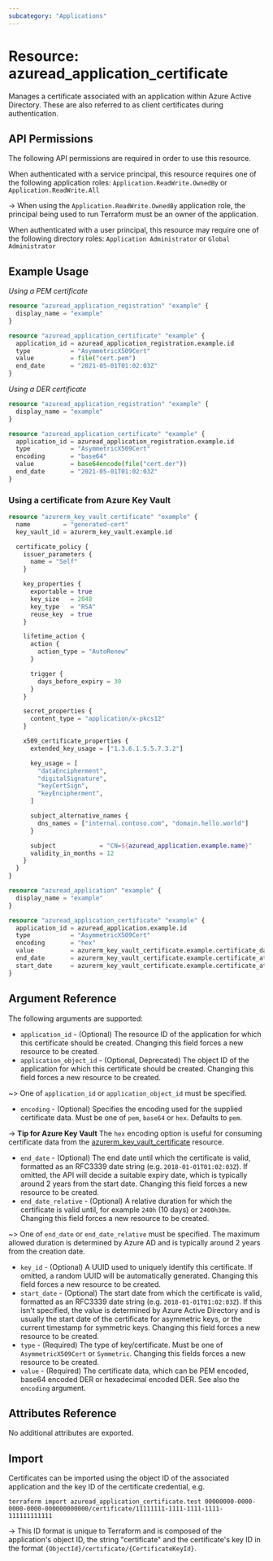 ```yaml
---
subcategory: "Applications"
---
```


# Resource: azuread_application_certificate

Manages a certificate associated with an application within Azure Active Directory. These are also referred to as client certificates during authentication.

## API Permissions

The following API permissions are required in order to use this resource.

When authenticated with a service principal, this resource requires one of the following application roles: `Application.ReadWrite.OwnedBy` or `Application.ReadWrite.All`

-> When using the `Application.ReadWrite.OwnedBy` application role, the principal being used to run Terraform must be an owner of the application.

When authenticated with a user principal, this resource may require one of the following directory roles: `Application Administrator` or `Global Administrator`

## Example Usage

*Using a PEM certificate*

```terraform
resource "azuread_application_registration" "example" {
  display_name = "example"
}

resource "azuread_application_certificate" "example" {
  application_id = azuread_application_registration.example.id
  type           = "AsymmetricX509Cert"
  value          = file("cert.pem")
  end_date       = "2021-05-01T01:02:03Z"
}
```

*Using a DER certificate*

```terraform
resource "azuread_application_registration" "example" {
  display_name = "example"
}

resource "azuread_application_certificate" "example" {
  application_id = azuread_application_registration.example.id
  type           = "AsymmetricX509Cert"
  encoding       = "base64"
  value          = base64encode(file("cert.der"))
  end_date       = "2021-05-01T01:02:03Z"
}
```

### Using a certificate from Azure Key Vault

```terraform
resource "azurerm_key_vault_certificate" "example" {
  name         = "generated-cert"
  key_vault_id = azurerm_key_vault.example.id

  certificate_policy {
    issuer_parameters {
      name = "Self"
    }

    key_properties {
      exportable = true
      key_size   = 2048
      key_type   = "RSA"
      reuse_key  = true
    }

    lifetime_action {
      action {
        action_type = "AutoRenew"
      }

      trigger {
        days_before_expiry = 30
      }
    }

    secret_properties {
      content_type = "application/x-pkcs12"
    }

    x509_certificate_properties {
      extended_key_usage = ["1.3.6.1.5.5.7.3.2"]

      key_usage = [
        "dataEncipherment",
        "digitalSignature",
        "keyCertSign",
        "keyEncipherment",
      ]

      subject_alternative_names {
        dns_names = ["internal.contoso.com", "domain.hello.world"]
      }

      subject            = "CN=${azuread_application.example.name}"
      validity_in_months = 12
    }
  }
}

resource "azuread_application" "example" {
  display_name = "example"
}

resource "azuread_application_certificate" "example" {
  application_id = azuread_application.example.id
  type           = "AsymmetricX509Cert"
  encoding       = "hex"
  value          = azurerm_key_vault_certificate.example.certificate_data
  end_date       = azurerm_key_vault_certificate.example.certificate_attribute[0].expires
  start_date     = azurerm_key_vault_certificate.example.certificate_attribute[0].not_before
}
```

## Argument Reference

The following arguments are supported:

* `application_id` - (Optional) The resource ID of the application for which this certificate should be created. Changing this field forces a new resource to be created.
* `application_object_id` - (Optional, Deprecated) The object ID of the application for which this certificate should be created. Changing this field forces a new resource to be created.

~> One of `application_id` or `application_object_id` must be specified.

* `encoding` - (Optional) Specifies the encoding used for the supplied certificate data. Must be one of `pem`, `base64` or `hex`. Defaults to `pem`.

-> **Tip for Azure Key Vault** The `hex` encoding option is useful for consuming certificate data from the [azurerm_key_vault_certificate](https://registry.terraform.io/providers/hashicorp/azurerm/latest/docs/resources/key_vault_certificate) resource.

* `end_date` - (Optional) The end date until which the certificate is valid, formatted as an RFC3339 date string (e.g. `2018-01-01T01:02:03Z`). If omitted, the API will decide a suitable expiry date, which is typically around 2 years from the start date. Changing this field forces a new resource to be created.
* `end_date_relative` - (Optional) A relative duration for which the certificate is valid until, for example `240h` (10 days) or `2400h30m`. Changing this field forces a new resource to be created.

~> One of `end_date` or `end_date_relative` must be specified. The maximum allowed duration is determined by Azure AD and is typically around 2 years from the creation date.

* `key_id` - (Optional) A UUID used to uniquely identify this certificate. If omitted, a random UUID will be automatically generated. Changing this field forces a new resource to be created.
* `start_date` - (Optional) The start date from which the certificate is valid, formatted as an RFC3339 date string (e.g. `2018-01-01T01:02:03Z`). If this isn't specified, the value is determined by Azure Active Directory and is usually the start date of the certificate for asymmetric keys, or the current timestamp for symmetric keys. Changing this field forces a new resource to be created.
* `type` - (Required) The type of key/certificate. Must be one of `AsymmetricX509Cert` or `Symmetric`. Changing this fields forces a new resource to be created.
* `value` - (Required) The certificate data, which can be PEM encoded, base64 encoded DER or hexadecimal encoded DER. See also the `encoding` argument.

## Attributes Reference

No additional attributes are exported.

## Import

Certificates can be imported using the object ID of the associated application and the key ID of the certificate credential, e.g.

```shell
terraform import azuread_application_certificate.test 00000000-0000-0000-0000-000000000000/certificate/11111111-1111-1111-1111-111111111111
```

-> This ID format is unique to Terraform and is composed of the application's object ID, the string "certificate" and the certificate's key ID in the format `{ObjectId}/certificate/{CertificateKeyId}`.
